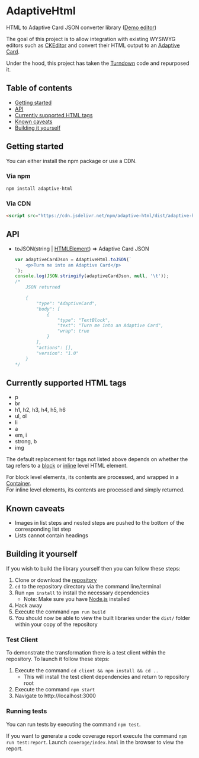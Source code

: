# AdaptiveHtml
HTML to Adaptive Card JSON converter library ([Demo editor](https://adaptive-editor.appspot.com))

The goal of this project is to allow integration with existing WYSIWYG editors such as [CKEditor](https://ckeditor.com/) and convert their HTML output to an [Adaptive Card](https://adaptivecards.io/).

Under the hood, this project has taken the [Turndown](https://github.com/domchristie/turndown/) code and repurposed it.

## Table of contents
- [Getting started](#getting-started)
- [API](#api)
- [Currently supported HTML tags](#currently-supported-html-tags)
- [Known caveats](#known-caveats)
- [Building it yourself](#building-it-yourself)

## Getting started
You can either install the npm package or use a CDN.

### Via npm
`npm install adaptive-html`

### Via CDN
```html
<script src="https://cdn.jsdelivr.net/npm/adaptive-html/dist/adaptive-html.iife.min.js"></script>
```

## API
- toJSON(string | [HTMLElement](https://devdocs.io/dom/htmlelement)) => Adaptive Card JSON
    ```javascript
    var adaptiveCardJson = AdaptiveHtml.toJSON(`
        <p>Turn me into an Adaptive Card</p>
    `);
    console.log(JSON.stringify(adaptiveCardJson, null, '\t'));
    /*
        JSON returned

        {
            "type": "AdaptiveCard",
            "body": [
                {
                    "type": "TextBlock",
                    "text": "Turn me into an Adaptive Card",
                    "wrap": true
                }
            ],
            "actions": [],
            "version": "1.0"
        }
    */
    ```

## Currently supported HTML tags
- p
- br
- h1, h2, h3, h4, h5, h6
- ul, ol
- li
- a
- em, i
- strong, b
- img

The default replacement for tags not listed above depends on whether the tag refers to a [block](https://developer.mozilla.org/en-US/docs/Web/HTML/Block-level_elements#Elements) or [inline](https://developer.mozilla.org/en-US/docs/Web/HTML/Inline_elements#Elements) level HTML element.

For block level elements, its contents are processed, and wrapped in a [Container](https://adaptivecards.io/explorer/Container.html).  
For inline level elements, its contents are processed and simply returned.

## Known caveats
- Images in list steps and nested steps are pushed to the bottom of the corresponding list step
- Lists cannot contain headings

## Building it yourself
If you wish to build the library yourself then you can follow these steps:  
1. Clone or download the [repository](https://github.com/rcasto/adaptive-html)
2. `cd` to the repository directory via the command line/terminal
3. Run `npm install` to install the necessary dependencies 
    - Note: Make sure you have [Node.js](https://nodejs.org/en/) installed
4. Hack away
5. Execute the command `npm run build`
6. You should now be able to view the built libraries under the `dist/` folder within your copy of the repository

### Test Client
To demonstrate the transformation there is a test client within the repository. To launch it follow these steps:
1. Execute the command `cd client && npm install && cd ..`
    - This will install the test client dependencies and return to repository root
2. Execute the command `npm start`
3. Navigate to http://localhost:3000

### Running tests
You can run tests by executing the command `npm test`.

If you want to generate a code coverage report execute the command `npm run test:report`.  Launch `coverage/index.html` in the browser to view the report.